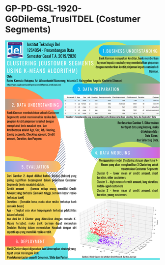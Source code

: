 # GP-PD-GSL-1920-GGDilema_TrusITDEL (Costumer Segments)

![Screenshoot](https://github.com/arimnrg16/GP-PD-GSL-1920-GGDilema_TrusITDEL/blob/master/Project%20poster.png)
